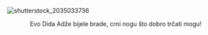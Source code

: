 ![shutterstock_2035033736](https://user-images.githubusercontent.com/118318034/202048202-2065d89b-3215-4d8e-a94d-cd808c5e4e95.jpg)

<p align="center">Evo Dida Adže bijele brade, crni nogu što dobro trčati mogu!</p>

<!---
didadze/didadze is a ✨ special ✨ repository because its `README.md` (this file) appears on your GitHub profile.
You can click the Preview link to take a look at your changes.
--->
